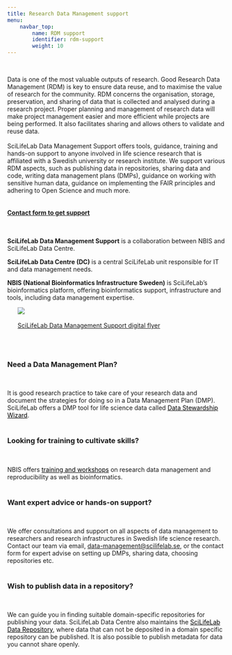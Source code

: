 ```yaml
---
title: Research Data Management support
menu:
    navbar_top:
        name: RDM support
        identifier: rdm-support
        weight: 10
---
```

&nbsp;
<div class="row mt-2">
<div class="col-md-8">
Data is one of the most valuable outputs of research. Good Research Data Management (RDM) is key to ensure data reuse, and to maximise the value of research for the community. RDM concerns the organisation, storage, preservation, and sharing of data that is collected and analysed during a research project. Proper planning and management of research data will make project management easier and more efficient while projects are being performed. It also facilitates sharing and allows others to validate and reuse data.
<br><br>
SciLifeLab Data Management Support offers tools, guidance, training and hands-on support to anyone involved in life science research that is affiliated with a Swedish university or research institute.
We support various RDM aspects, such as publishing data in repositories, sharing data and code, writing data management plans (DMPs), guidance on working with sensitive human data, guidance on implementing the FAIR principles and adhering to Open Science and much more.
<br><br><br>
<a href="/contact/"><b>Contact form to get support <i class="bi bi-arrow-right-square-fill"></i></b></a>
<br><br><br>

**SciLifeLab Data Management Support** is a collaboration between NBIS and SciLifeLab Data Centre.

**SciLifeLab Data Centre (DC)** is a central SciLifeLab unit responsible for IT and data management needs.

**NBIS (National Bioinformatics Infrastructure Sweden)** is SciLifeLab’s bioinformatics platform, offering bioinformatics support, infrastructure and tools, including data management expertise.

</div>
  <div class="col-md-3 offset-md-1">
    <div class="card-body p-3 pb-0">
    <ul><a href="/files/SciLifeLab_Data_Management_Support_flyer_2023-04-26.pdf"><img src="/img/SciLifeLab_Data_Management_Support_flyer_2023-04-26-page-001.jpg"class="img-fluid"><br><br>SciLifeLab Data Management Support digital flyer</a>
    <br></ul>
    </div>
  </div>
</div>
<br><br>

<div class="row cards pt-5 pb-5 p-4 rounded cont-links text-black d-flex">
  <h3><b>Need a Data Management Plan?</b></h3><br>
  <p class="card-text">It is good research practice to take care of your research data and document the
  strategies for doing so in a Data Management Plan (DMP). SciLifeLab offers a DMP tool for life science data called <a style="color:black" href="https://dsw.scilifelab.se">Data Stewardship Wizard</a>.
  <br><br></p>
  <h3><b>Looking for training to cultivate skills?</b></h3><br>
  <p class="card-text">NBIS offers <a style="color:black" href="https://nbis.se/training">training and workshops</a> on research data management and reproducibility as well as bioinformatics.
  <br><br></p>
  <h3><b>Want expert advice or hands-on support?</b></h3><br>
  <p class="card-text">We offer consultations and support on all aspects of data management to researchers and research infrastructures in Swedish life science research. Contact our team via email, <a href = "mailto:data-management@scilifelab.se">data-management@scilifelab.se</a>, or the contact form for expert advise on setting up DMPs, sharing data, choosing repositories etc.
  <br><br></p>
  <h3><b>Wish to publish data in a repository?</b></h3><br>
  <p class="card-text">We can guide you in finding suitable domain-specific repositories for publishing
  your data. SciLifeLab Data Centre also maintains the <a style="color:black" href="https://figshare.scilifelab.se">SciLifeLab Data Repository</a>, where data that can not be deposited in a domain specific repository can be published. It is also possible to publish metadata for data you cannot share openly.</p>
</div>

